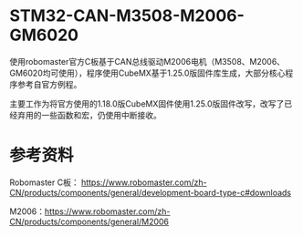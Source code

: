 # STM32-CAN-M3508-M2006-GM6020

使用robomaster官方C板基于CAN总线驱动M2006电机（M3508、M2006、GM6020均可使用），程序使用CubeMX基于1.25.0版固件库生成，大部分核心程序参考自官方例程。  

主要工作为将官方使用的1.18.0版CubeMX固件使用1.25.0版固件改写，改写了已经弃用的一些函数和宏，仍使用中断接收。

# 参考资料
Robomaster C板： https://www.robomaster.com/zh-CN/products/components/general/development-board-type-c#downloads  

M2006：https://www.robomaster.com/zh-CN/products/components/general/M2006
